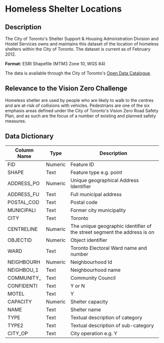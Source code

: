 # Homeless Shelter Locations

## Description 
The City of Toronto's Shelter Support & Housing Administration Division and Hostel Services owns and maintains this dataset of the location of homeless shelters within the City of Toronto. The dataset is current as of February 2012.

**Format:** ESRI Shapefile (MTM3 Zone 10, WGS 84)

The data is available through the City of Toronto's [Open Data Catalogue](https://www.toronto.ca/city-government/data-research-maps/open-data/open-data-catalogue/#f6f92858-b907-7ac1-808b-0778923e72ca).

## Relevance to the Vision Zero Challenge 
Homeless shelter are used by people who are likely to walk to the centres and are at-risk of collisions with vehicles. Pedestrians are one of the six emphasis areas defined under the City of Toronto's Vision Zero Road Safety Plan, and as such are the focus of a number of existing and planned safety measures.

## Data Dictionary 
| Column Name | Type | Description |
|-------------|------|-------------|
FID	|Numeric | Feature ID	
SHAPE	|Text | Feature type e.g. point
ADDRESS_PO | Numeric | Unique geographical Address Identifier
ADDRESS_FU	| Text | Full municipal address	
POSTAL_COD	|Text | Postal code	
MUNICIPALI	|Text|Former city municipality	
CITY |Text|Toronto	
CENTRELINE	|	Numeric |The unique geographic identifier of the street segment the address is on
OBJECTID |	Numeric|	Object identifier 	
WARD |Text |	Toronto Electoral Ward name and number	
NEIGHBOURH	| Numeric |Neighbourhood Id	
NEIGHBOU_1	|Text |Neighbourhood name	
COMMUNITY_	|Text |Community Council	
CONFIDENTI	|Text|Y or N	
MOTEL |Text |	Y 	
CAPACITY	|Numeric | Shelter capacity 	
NAME	|Text | Shelter name
TYPE	|Text | Textual description of category
TYPE2	|Text| Textual description of sub-category
CITY_OP	|Text|City operation e.g. Y	
